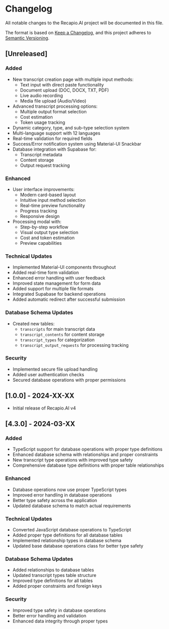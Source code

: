 # Changelog

All notable changes to the Recapio.AI project will be documented in this file.

The format is based on [Keep a Changelog](https://keepachangelog.com/en/1.0.0/),
and this project adheres to [Semantic Versioning](https://semver.org/spec/v2.0.0.html).

## [Unreleased]

### Added
- New transcript creation page with multiple input methods:
  - Text input with direct paste functionality
  - Document upload (DOC, DOCX, TXT, PDF)
  - Live audio recording
  - Media file upload (Audio/Video)
- Advanced transcript processing options:
  - Multiple output format selection
  - Cost estimation
  - Token usage tracking
- Dynamic category, type, and sub-type selection system
- Multi-language support with 12 languages
- Real-time validation for required fields
- Success/Error notification system using Material-UI Snackbar
- Database integration with Supabase for:
  - Transcript metadata
  - Content storage
  - Output request tracking

### Enhanced
- User interface improvements:
  - Modern card-based layout
  - Intuitive input method selection
  - Real-time preview functionality
  - Progress tracking
  - Responsive design
- Processing modal with:
  - Step-by-step workflow
  - Visual output type selection
  - Cost and token estimation
  - Preview capabilities

### Technical Updates
- Implemented Material-UI components throughout
- Added real-time form validation
- Enhanced error handling with user feedback
- Improved state management for form data
- Added support for multiple file formats
- Integrated Supabase for backend operations
- Added automatic redirect after successful submission

### Database Schema Updates
- Created new tables:
  - `transcripts` for main transcript data
  - `transcript_contents` for content storage
  - `transcript_types` for categorization
  - `transcript_output_requests` for processing tracking

### Security
- Implemented secure file upload handling
- Added user authentication checks
- Secured database operations with proper permissions

## [1.0.0] - 2024-XX-XX
- Initial release of Recapio.AI v4 

## [4.3.0] - 2024-03-XX

### Added
- TypeScript support for database operations with proper type definitions
- Enhanced database schema with relationships and proper constraints
- New transcript type operations with improved type safety
- Comprehensive database type definitions with proper table relationships

### Enhanced
- Database operations now use proper TypeScript types
- Improved error handling in database operations
- Better type safety across the application
- Updated database schema to match actual requirements

### Technical Updates
- Converted JavaScript database operations to TypeScript
- Added proper type definitions for all database tables
- Implemented relationship types in database schema
- Updated base database operations class for better type safety

### Database Schema Updates
- Added relationships to database tables
- Updated transcript types table structure
- Improved type definitions for all tables
- Added proper constraints and foreign keys

### Security
- Improved type safety in database operations
- Better error handling and validation
- Enhanced data integrity through proper types 